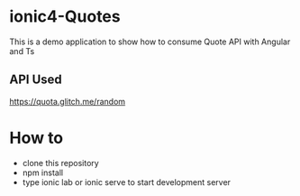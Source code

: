 # ionic4-Quotes
This is a demo application to show how to consume Quote API with Angular and Ts

##  API Used
https://quota.glitch.me/random

# How to
+ clone this repository
+ npm install
+ type ionic lab or ionic serve to start development server

